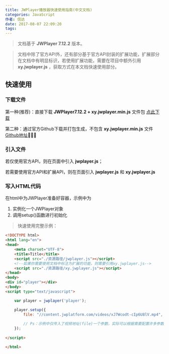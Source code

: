 ```yaml
---
title: JWPlayer播放器快速使用指南(中文文档)
categories: JavaScript
作者: 信达
date: 2017-08-07 22:09:20
tags:
---
```

> 文档基于 **JWPlayer 7.12.2** 版本。

> 文档中除了官方API外，还有部分基于官方API封装的扩展功能，扩展部分在文档中有明显标识，若使用扩展功能，需要在项目中额外引用 **xy.jwplayer.js** ，获取方式在本文档快速使用部分。

## 快速使用

### 下载文件

第一种(推荐)：直接下载 **JWPlayer7.12.2 + xy.jwplayer.min.js** 文件包   [点此下载](http://ouh8ga02y.bkt.clouddn.com/xy-jwplayer.zip)

第二种：通过官方Github下载并打包生成，不包含 **xy.jwplayer.min.js** 文件  [Github地址](https://github.com/jwplayer/jwplayer)

### 引入文件

若仅使用官方API，则在页面中引入 **jwplayer.js**；

若需要使用官方API和扩展API，则在页面引入 **jwplayer.js** 和 **xy.jwplayer.js** 

### 写入HTML代码

在html中为JWPlayer准备好容器，示例中为 **<div id="player"></div>**


1. 实例化一个JWPlayer对象
2. 调用setup()函数进行初始化

> 快速使用完整示例：

```html
<!DOCTYPE html>
<html lang="en">
<head>
    <meta charset="UTF-8">
    <title>Title</title>
    <script src="./资源路径/jwplayer.js"></script>
    <!--如果你需要使用文档中标注为扩展的功能，则需要引用xy.jwplayer.js-->
  	<script src="./资源路径/xy.jwplayer.js"></script>
</head>
<body>
<div id="player"></div>
</body>
<script type="text/javascript">

    var player = jwplayer('player');

    player.setup({
        file: "//content.jwplatform.com/videos/xJ7Wcodt-cIp6U8lV.mp4", // 视频地址
      
      	// Ps：示例中仅传入了视频地址(file)一个参数，实际可以根据需要配置许多参数，具体参数列表可以查看下方[Api - setup - 初始化配置项]部分     
    });
 
</script>

</html>
```
